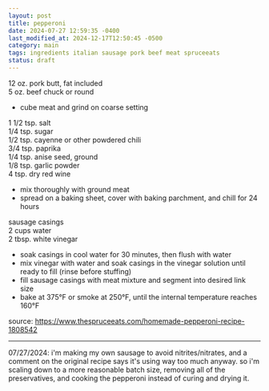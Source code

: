 ```yaml
---
layout: post
title: pepperoni
date: 2024-07-27 12:59:35 -0400
last_modified_at: 2024-12-17T12:50:45 -0500
category: main
tags: ingredients italian sausage pork beef meat spruceeats
status: draft
---
```


12 oz. pork butt, fat included  
5 oz. beef chuck or round  
* cube meat and grind on coarse setting

1 1/2 tsp. salt  
1/4 tsp. sugar  
1/2 tsp. cayenne or other powdered chili  
3/4 tsp. paprika  
1/4 tsp. anise seed, ground  
1/8 tsp. garlic powder  
4 tsp. dry red wine  
* mix thoroughly with ground meat
* spread on a baking sheet, cover with baking parchment, and chill for 24 hours

sausage casings  
2 cups water  
2 tbsp. white vinegar  
* soak casings in cool water for 30 minutes, then flush with water
* mix vinegar with water and soak casings in the vinegar solution until ready to
  fill (rinse before stuffing)
* fill sausage casings with meat mixture and segment into desired link size
* bake at 375°F or smoke at 250°F, until the internal temperature reaches 160°F

source: <https://www.thespruceeats.com/homemade-pepperoni-recipe-1808542>

---

07/27/2024: i'm making my own sausage to avoid nitrites/nitrates, and a comment on
the original recipe says it's using way too much anyway. so i'm scaling down to a
more reasonable batch size, removing all of the preservatives, and cooking the
pepperoni instead of curing and drying it.
